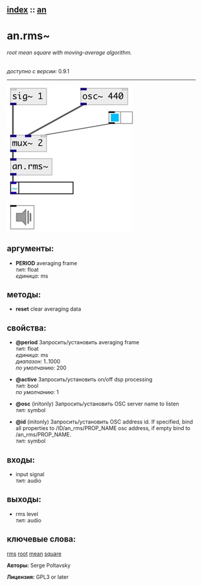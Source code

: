[index](index.html) :: [an](category_an.html)
---

# an.rms~

###### root mean square with moving-average algorithm.

*доступно с версии:* 0.9.1

---




[![example](../examples/img/an.rms~.jpg)](../examples/pd/an.rms~.pd)



## аргументы:

* **PERIOD**
averaging frame<br>
_тип:_ float<br>
_единица:_ ms<br>



## методы:

* **reset**
clear averaging data<br>




## свойства:

* **@period** 
Запросить/установить averaging frame<br>
_тип:_ float<br>
_единица:_ ms<br>
_диапазон:_ 1..1000<br>
_по умолчанию:_ 200<br>

* **@active** 
Запросить/установить on/off dsp processing<br>
_тип:_ bool<br>
_по умолчанию:_ 1<br>

* **@osc** (initonly)
Запросить/установить OSC server name to listen<br>
_тип:_ symbol<br>

* **@id** (initonly)
Запросить/установить OSC address id. If specified, bind all properties to /ID/an_rms/PROP_NAME osc
address, if empty bind to /an_rms/PROP_NAME.<br>
_тип:_ symbol<br>



## входы:

* input signal<br>
_тип:_ audio



## выходы:

* rms level<br>
_тип:_ audio



## ключевые слова:

[rms](keywords/rms.html)
[root](keywords/root.html)
[mean](keywords/mean.html)
[square](keywords/square.html)






**Авторы:** Serge Poltavsky




**Лицензия:** GPL3 or later





